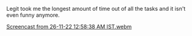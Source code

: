 Legit took me the longest amount of time out of all the tasks and it isn't even funny anymore.

[Screencast from 26-11-22 12:58:38 AM IST.webm](https://user-images.githubusercontent.com/112589278/204045104-51807b2f-6ee9-4386-8d31-17cc504e0f1e.webm)


